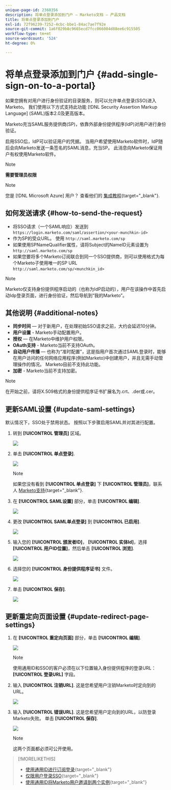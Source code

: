 ```yaml
---
unique-page-id: 2360356
description: 将单点登录添加到门户 — Marketo文档 — 产品文档
title: 将单点登录添加到门户
exl-id: 72f96239-7252-4cbc-bbe1-84ac7ae7f92e
source-git-commit: 1a6f029b8c9665ecd7fcc066004d88ee6c915505
workflow-type: tm+mt
source-wordcount: '524'
ht-degree: 0%

---
```


# 将单点登录添加到门户 {#add-single-sign-on-to-a-portal}

如果您拥有对用户进行身份验证的目录服务，则可以允许单点登录(SSO)进入Marketo。 我们使用以下方式支持此功能 [!DNL Security Assertion Markup Language] (SAML)版本2.0及更高版本。

Marketo充当SAML服务提供商(SP)，依靠外部身份提供程序(IdP)对用户进行身份验证。

启用SSO后，IdP可以验证用户的凭据。 当用户希望使用Marketo软件时，IdP随后会向Marketo发送一条签名的SAML消息，充当SP。 此消息向Marketo保证用户有权使用Marketo软件。

>[!NOTE]
>
>**需要管理员权限**

>[!NOTE]
>
>您是 [!DNL Microsoft Azure] 用户？ 查看他们的 [集成教程](https://azure.microsoft.com/en-us/documentation/articles/active-directory-saas-marketo-tutorial/){target="_blank"}.

## 如何发送请求 {#how-to-send-the-request}

* 将SSO请求（一个SAML响应）发送到 `https://login.marketo.com/saml/assertion/<your-munchkin-id>`
* 作为SP的受众URL。 使用 `http://saml.marketo.com/sp`
* 如果使用SPNameQualifier属性，请将Subject的NameID元素设置为 `http://saml.marketo.com/sp`
* 如果您要将多个Marketo订阅联合到同一个SSO提供商，则可以使用格式为每个Marketo子使用唯一的SP URL `http://saml.marketo.com/sp/<munchkin_id>`

>[!NOTE]
>
>Marketo仅支持身份提供程序启动的（也称为IdP启动的），用户在该操作中首先启动Idp登录页面，进行身份验证，然后导航到“我的Marketo”。

## 其他说明 {#additional-notes}

* **同步时间**  — 对于新用户，在处理初始SSO请求之前，大约会延迟10分钟。
* **用户设置** - Marketo手动配置用户。
* **授权**  — 在Marketo中维护用户权限。
* **OAuth支持** - Marketo当前不支持OAuth。
* **自动用户传播**  — 也称为“准时配置”，这是指用户首次通过SAML登录时，能够在用户访问的任何网络应用程序(例如Marketo)中创建用户，并且无需手动管理操作的情况。 Marketo目前不支持此功能。
* **加密** - Marketo当前不支持加密。

>[!NOTE]
>
>在开始之前，请将X.509格式的身份提供程序证书扩展名为.crt、.der或.cer。

## 更新SAML设置 {#update-saml-settings}

默认情况下，SSO处于禁用状态。 按照以下步骤启用SAML并对其进行配置。

1. 转到 **[!UICONTROL 管理员]** 区域。

   ![](assets/add-single-sign-on-to-a-portal-1.png)

1. 单击 **[!UICONTROL 单点登录]**.

   ![](assets/add-single-sign-on-to-a-portal-2.png)

   >[!NOTE]
   >
   >如果您没有看到 **[!UICONTROL 单点登录]** 下 **[!UICONTROL 管理员]**，联系人 [Marketo支持](https://nation.marketo.com/t5/Support/ct-p/Support){target="_blank"}.

1. 在 **[!UICONTROL SAML设置]** 部分，单击 **[!UICONTROL 编辑]**.

   ![](assets/add-single-sign-on-to-a-portal-3.png)

1. 更改 **[!UICONTROL SAML单点登录]** 到 **[!UICONTROL 已启用]**.

   ![](assets/add-single-sign-on-to-a-portal-4.png)

1. 输入您的 **[!UICONTROL 颁发者ID]**， **[!UICONTROL 实体Id]**，选择 **[!UICONTROL 用户ID位置]**，然后单击 **[!UICONTROL 浏览]**.

   ![](assets/add-single-sign-on-to-a-portal-5.png)

1. 选择您的 **[!UICONTROL 身份提供程序证书]** 文件。

   ![](assets/add-single-sign-on-to-a-portal-6.png)

1. 单击 **[!UICONTROL 保存]**.

   ![](assets/add-single-sign-on-to-a-portal-7.png)

## 更新重定向页面设置 {#update-redirect-page-settings}

1. 在 **[!UICONTROL 重定向页面]** 部分，单击 **[!UICONTROL 编辑]**.

   ![](assets/add-single-sign-on-to-a-portal-8.png)

   >[!NOTE]
   >
   >使用通用ID和SSO的客户必须在以下位置输入身份提供程序的登录URL： **[!UICONTROL 登录URL]** 字段。

1. 输入 **[!UICONTROL 注销URL]**. 这是您希望用户注销Marketo时定向到的URL。

   ![](assets/add-single-sign-on-to-a-portal-9.png)

1. 输入 **[!UICONTROL 错误URL]**. 这是您希望用户定向到的URL，以防登录Marketo失败。 单击 **[!UICONTROL 保存]**.

   ![](assets/add-single-sign-on-to-a-portal-10.png)

   >[!NOTE]
   >
   >这两个页面都必须可公开使用。

>[!MORELIKETHIS]
>
>* [使用通用ID进行订阅登录](/help/marketo/product-docs/administration/settings/using-a-universal-id-for-subscription-login.md){target="_blank"}
>* [仅限用户登录SSO](/help/marketo/product-docs/administration/additional-integrations/restrict-user-login-to-sso-only.md){target="_blank"}
>* [使用通用ID将Marketo用户邀请到两个实例](https://nation.marketo.com/t5/Knowledgebase/Inviting-Marketo-Users-to-Two-Instances-with-Universal-ID-UID/ta-p/251122){target="_blank"}

